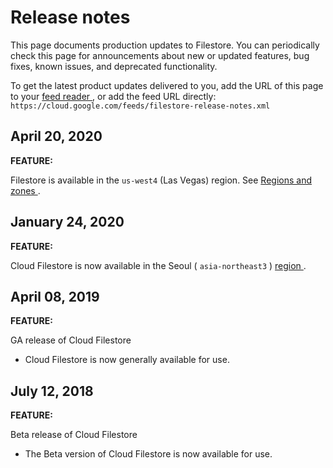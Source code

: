 #  Release notes

This page documents production updates to Filestore. You can periodically
check this page for announcements about new or updated features, bug fixes,
known issues, and deprecated functionality.

To get the latest product updates delivered to you, add the URL of this page
to your [ feed reader
](https://wikipedia.org/wiki/Comparison_of_feed_aggregators) , or add the feed
URL directly: ` https://cloud.google.com/feeds/filestore-release-notes.xml `

##  April 20, 2020

**FEATURE:**

Filestore is available in the ` us-west4 ` (Las Vegas) region. See [ Regions
and zones ](https://cloud.google.com/filestore/docs/regions) .

##  January 24, 2020

**FEATURE:**

Cloud Filestore is now available in the Seoul ( ` asia-northeast3 ` ) [ region
](https://cloud.google.com/filestore/docs/regions) .

##  April 08, 2019

**FEATURE:**

GA release of Cloud Filestore

  * Cloud Filestore is now generally available for use. 

##  July 12, 2018

**FEATURE:**

Beta release of Cloud Filestore

  * The Beta version of Cloud Filestore is now available for use. 

